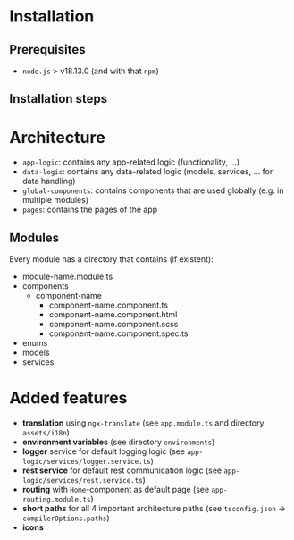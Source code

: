 # Installation

## Prerequisites
- `node.js` > v18.13.0 (and with that `npm`)

## Installation steps


# Architecture

- `app-logic`: contains any app-related logic (functionality, ...)
- `data-logic`: contains any data-related logic (models, services, ... for data handling)
- `global-components`: contains components that are used globally (e.g. in multiple modules)
- `pages`: contains the pages of the app

## Modules
Every module has a directory that contains (if existent):
- module-name.module.ts
- components
  - component-name
    - component-name.component.ts
    - component-name.component.html
    - component-name.component.scss
    - component-name.component.spec.ts
- enums
- models
- services

# Added features
- **translation** using `ngx-translate` (see `app.module.ts` and directory `assets/i18n`)
- **environment variables** (see directory `environments`)
- **logger** service for default logging logic (see `app-logic/services/logger.service.ts`)
- **rest service** for default rest communication logic (see `app-logic/services/rest.service.ts`)
- **routing** with `Home`-component as default page (see `app-routing.module.ts`)
- **short paths** for all 4 important architecture paths (see `tsconfig.json` -> `compilerOptions.paths`)
- **icons** 
